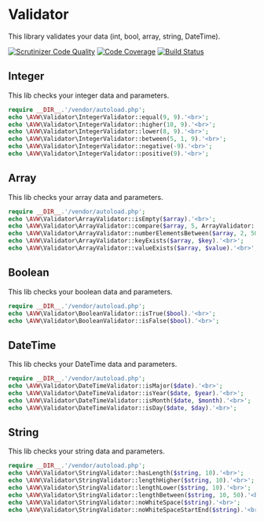 # Validator

This library validates your data (int, bool, array, string, DateTime).
    
[![Scrutinizer Code Quality](https://scrutinizer-ci.com/g/Lysanthius/Validator/badges/quality-score.png?b=master)](https://scrutinizer-ci.com/g/Lysanthius/Validator/?branch=master)
[![Code Coverage](https://scrutinizer-ci.com/g/Lysanthius/Validator/badges/coverage.png?b=master)](https://scrutinizer-ci.com/g/Lysanthius/Validator/?branch=master)
[![Build Status](https://scrutinizer-ci.com/g/Lysanthius/Validator/badges/build.png?b=master)](https://scrutinizer-ci.com/g/Lysanthius/Validator/build-status/master)

## Integer

This lib checks your integer data and parameters.

```php
require __DIR__.'/vendor/autoload.php';
echo \AVW\Validator\IntegerValidator::equal(9, 9).'<br>';
echo \AVW\Validator\IntegerValidator::higher(10, 9).'<br>';
echo \AVW\Validator\IntegerValidator::lower(8, 9).'<br>';
echo \AVW\Validator\IntegerValidator::between(5, 1, 9).'<br>';
echo \AVW\Validator\IntegerValidator::negative(-9).'<br>';
echo \AVW\Validator\IntegerValidator::positive(9).'<br>';
```

## Array

This lib checks your array data and parameters.

```php
require __DIR__.'/vendor/autoload.php';
echo \AVW\Validator\ArrayValidator::isEmpty($array).'<br>';
echo \AVW\Validator\ArrayValidator::compare($array, 5, ArrayValidator::COMPARE_EQUAL).'<br>';
echo \AVW\Validator\ArrayValidator::numberElementsBetween($array, 2, 50).'<br>';
echo \AVW\Validator\ArrayValidator::keyExists($array, $key).'<br>';
echo \AVW\Validator\ArrayValidator::valueExists($array, $value).'<br>';
```


## Boolean

This lib checks your boolean data and parameters.
```php
require __DIR__.'/vendor/autoload.php';
echo \AVW\Validator\BooleanValidator::isTrue($bool).'<br>';
echo \AVW\Validator\BooleanValidator::isFalse($bool).'<br>';
```


## DateTime

This lib checks your DateTime data and parameters.

```php
require __DIR__.'/vendor/autoload.php';
echo \AVW\Validator\DateTimeValidator::isMajor($date).'<br>';
echo \AVW\Validator\DateTimeValidator::isYear($date, $year).'<br>';
echo \AVW\Validator\DateTimeValidator::isMonth($date, $month).'<br>';
echo \AVW\Validator\DateTimeValidator::isDay($date, $day).'<br>';
```


## String

This lib checks your string data and parameters.

```php
require __DIR__.'/vendor/autoload.php';
echo \AVW\Validator\StringValidator::hasLength($string, 10).'<br>';
echo \AVW\Validator\StringValidator::lengthHigher($string, 10).'<br>';
echo \AVW\Validator\StringValidator::lengthLower($string, 10).'<br>';
echo \AVW\Validator\StringValidator::lengthBetween($string, 10, 50).'<br>';
echo \AVW\Validator\StringValidator::noWhiteSpace($string).'<br>';
echo \AVW\Validator\StringValidator::noWhiteSpaceStartEnd($string).'<br>';
```